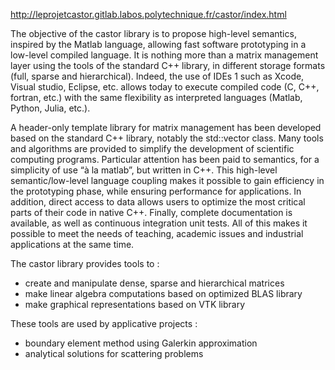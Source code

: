http://leprojetcastor.gitlab.labos.polytechnique.fr/castor/index.html

The objective of the castor library is to propose high-level semantics, inspired by the Matlab language, allowing fast software prototyping in a low-level compiled language. It is nothing more than a matrix management layer using the tools of the standard C++ library, in different storage formats (full, sparse and hierarchical). Indeed, the use of IDEs 1 such as Xcode, Visual studio, Eclipse, etc. allows today to execute compiled code (C, C++, fortran, etc.) with the same flexibility as interpreted languages (Matlab, Python, Julia, etc.).

A header-only template library for matrix management has been developed based on the standard C++ library, notably the std::vector class. Many tools and algorithms are provided to simplify the development of scientific computing programs. Particular attention has been paid to semantics, for a simplicity of use “à la matlab”, but written in C++. This high-level semantic/low-level language coupling makes it possible to gain efficiency in the prototyping phase, while ensuring performance for applications. In addition, direct access to data allows users to optimize the most critical parts of their code in native C++. Finally, complete documentation is available, as well as continuous integration unit tests. All of this makes it possible to meet the needs of teaching, academic issues and industrial applications at the same time.

The castor library provides tools to :
- create and manipulate dense, sparse and hierarchical matrices
- make linear algebra computations based on optimized BLAS library
- make graphical representations based on VTK library

These tools are used by applicative projects :
- boundary element method using Galerkin approximation
- analytical solutions for scattering problems
